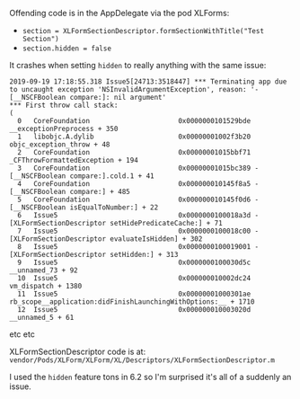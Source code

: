 Offending code is in the AppDelegate via the pod XLForms:

- `section = XLFormSectionDescriptor.formSectionWithTitle("Test Section")`
- `section.hidden = false`

It crashes when setting `hidden` to really anything with the same issue:
```
2019-09-19 17:18:55.318 Issue5[24713:3518447] *** Terminating app due to uncaught exception 'NSInvalidArgumentException', reason: '-[__NSCFBoolean compare:]: nil argument'
*** First throw call stack:
(
  0   CoreFoundation                      0x0000000101529bde __exceptionPreprocess + 350
  1   libobjc.A.dylib                     0x00000001002f3b20 objc_exception_throw + 48
  2   CoreFoundation                      0x00000001015bbf71 _CFThrowFormattedException + 194
  3   CoreFoundation                      0x00000001015bc389 -[__NSCFBoolean compare:].cold.1 + 41
  4   CoreFoundation                      0x000000010145f8a5 -[__NSCFBoolean compare:] + 485
  5   CoreFoundation                      0x000000010145f0d6 -[__NSCFBoolean isEqualToNumber:] + 22
  6   Issue5                              0x0000000100018a3d -[XLFormSectionDescriptor setHidePredicateCache:] + 71
  7   Issue5                              0x0000000100018c00 -[XLFormSectionDescriptor evaluateIsHidden] + 302
  8   Issue5                              0x0000000100019001 -[XLFormSectionDescriptor setHidden:] + 313
  9   Issue5                              0x0000000100030d5c __unnamed_73 + 92
  10  Issue5                              0x000000010002dc24 vm_dispatch + 1380
  11  Issue5                              0x00000001000301ae rb_scope__application:didFinishLaunchingWithOptions:__ + 1710
  12  Issue5                              0x000000010003020d __unnamed_5 + 61
```
etc etc

XLFormSectionDescriptor code is at:
`vendor/Pods/XLForm/XLForm/XL/Descriptors/XLFormSectionDescriptor.m`

I used the `hidden` feature tons in 6.2 so I'm surprised it's all of a suddenly an issue.